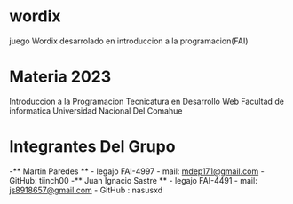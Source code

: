 # wordix
juego Wordix desarrolado en introduccion a la  programacion(FAI)

# Materia 2023
Introduccion a la Programacion
Tecnicatura en Desarrollo Web
Facultad de informatica
Universidad Nacional Del Comahue

# Integrantes Del Grupo

-** Martin Paredes ** - legajo FAI-4997 - mail: mdep171@gmail.com - GitHub: tiinch00
-** Juan Ignacio Sastre ** - legajo FAI-4491 - mail: js8918657@gmail.com - GitHub : nasusxd

